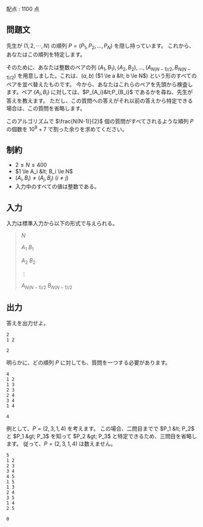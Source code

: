 配点 : $1100$ 点

## 問題文

先生が $(1,2,\cdots,N)$ の順列 $P=(P_1,P_2,\ldots,P_N)$ を隠し持っています。
これから、あなたはこの順列を特定します。

そのために、あなたは整数のペアの列 $(A_1,B_1),(A_2,B_2),\ldots,(A_{N(N-1)/2},B_{N(N-1)/2})$ を用意しました。これは、$(a,b)$ ($1 \le a &lt; b \le N$) という形のすべてのペアを並べ替えたものです。
今から、あなたはこれらのペアを先頭から検査します。ペア $(A_i, B_i)$ に対しては、$P_{A_i}&lt;P_{B_i}$ であるかを尋ね、先生が答えを教えます。
ただし、この質問への答えがそれ以前の答えから特定できる場合は、この質問を省略します。

このアルゴリズムで $\frac{N(N-1)}{2}$ 個の質問がすべてされるような順列 $P$ の個数を $10^9+7$ で割った余りを求めてください。

## 制約

- $2 \le N \leq 400$
- $1 \le A_i &lt; B_i \le N$
- $(A_i,B_i) \neq (A_j,B_j)$ ($i \neq j$)
- 入力中のすべての値は整数である。

## 入力

入力は標準入力から以下の形式で与えられる。

> $N$
> 
> $A_1$ $B_1$
> 
> $A_2$ $B_2$
> 
> $\vdots$
> 
> $A_{N(N-1)/2}$ $B_{N(N-1)/2}$

## 出力

答えを出力せよ。

```input1
2
1 2
```

```output1
2
```

明らかに、どの順列 $P$ に対しても、質問を一つする必要があります。

```input2
4
1 2
1 3
2 3
2 4
3 4
1 4
```

```output2
4
```

例として、$P=(2,3,1,4)$ を考えます。
この場合、二問目までで $P_1 &lt; P_2$ と $P_1 &gt; P_3$ を知って $P_2 &gt; P_3$ と特定できるため、三問目を省略します。
従って、$P=(2,3,1,4)$ は数えません。

```input3
5
1 2
2 3
3 4
4 5
1 5
1 3
2 4
3 5
1 4
2 5
```

```output3
0
```